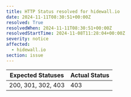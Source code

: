 ```yaml
---
title: HTTP Status resolved for hidewall.io
date: 2024-11-11T08:30:51+00:00Z
resolved: True
resolvedWhen: 2024-11-11T08:30:51+00:00Z
resolvedStartTime: 2024-11-08T11:28:04+00:00Z
severity: notice
affected:
  - hidewall.io
section: issue
---
```


| Expected Statuses | Actual Status  |
|-------------------|----------------|
| 200, 301, 302, 403 | 403 |
